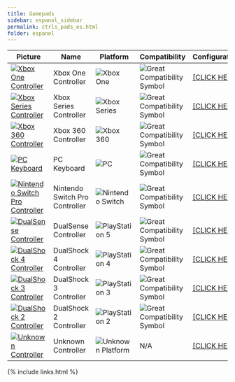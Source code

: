 ```yaml
---
title: Gamepads
sidebar: espanol_sidebar
permalink: ctrls_pads_es.html
folder: espanol
---
```


| Picture | Name | Platform | Compatibility | Configuration |
|--|--|--|--|--|
|[![Xbox One Controller](https://raw.githubusercontent.com/hmxmilohax/rb3-pc//main/assets/images/instruments/list/padxbo.png)](https://rb3pc.milohax.org/instruments/xbox/xb1pad "Xbox One Controller") | Xbox One Controller | ![Xbox One](https://raw.githubusercontent.com/hmxmilohax/rb3-pc//main/assets/images/instruments/plat/xbx.png) | ![Great Compatibility Symbol](https://raw.githubusercontent.com/hmxmilohax/rb3-pc//main/assets/images/instruments/compat/great.png) |[[CLICK HERE]](https://rb3pc.milohax.org/instruments/xbox/xb1pad) |
|[![Xbox Series Controller](https://raw.githubusercontent.com/hmxmilohax/rb3-pc//main/assets/images/instruments/list/padxbs.png)](https://rb3pc.milohax.org/instruments/xbox/xb1pad "Xbox Series Controller") | Xbox Series Controller | ![Xbox Series](https://raw.githubusercontent.com/hmxmilohax/rb3-pc//main/assets/images/instruments/plat/xbx.png) | ![Great Compatibility Symbol](https://raw.githubusercontent.com/hmxmilohax/rb3-pc//main/assets/images/instruments/compat/great.png) |[[CLICK HERE]](https://rb3pc.milohax.org/instruments/xbox/xb1pad) |
|[![Xbox 360 Controller](https://raw.githubusercontent.com/hmxmilohax/rb3-pc//main/assets/images/instruments/list/pad360.png)](https://rb3pc.milohax.org/instruments/xbox/360pad "Xbox 360 Controller") | Xbox 360 Controller | ![Xbox 360](https://raw.githubusercontent.com/hmxmilohax/rb3-pc//main/assets/images/instruments/plat/360.png) | ![Great Compatibility Symbol](https://raw.githubusercontent.com/hmxmilohax/rb3-pc//main/assets/images/instruments/compat/great.png) |[[CLICK HERE]](https://rb3pc.milohax.org/instruments/xbox/360pad) |
|[![PC Keyboard](https://raw.githubusercontent.com/hmxmilohax/rb3-pc//main/assets/images/instruments/list/padkey.png)](https://rb3pc.milohax.org/instruments/misc/pckeyboard "PC Keyboard") | PC Keyboard | ![PC](https://raw.githubusercontent.com/hmxmilohax/rb3-pc//main/assets/images/instruments/plat/pc.png) | ![Great Compatibility Symbol](https://raw.githubusercontent.com/hmxmilohax/rb3-pc//main/assets/images/instruments/compat/great.png) |[[CLICK HERE]](https://rb3pc.milohax.org/instruments/misc/pckeyboard) |
|[![Nintendo Switch Pro Controller](https://raw.githubusercontent.com/hmxmilohax/rb3-pc//main/assets/images/instruments/list/padswipro.png)](https://rb3pc.milohax.org/instruments/nintendo/switchpro "Nintendo Switch Pro Controller") | Nintendo Switch Pro Controller | ![Nintendo Switch](https://raw.githubusercontent.com/hmxmilohax/rb3-pc//main/assets/images/instruments/plat/switch.png) | ![Great Compatibility Symbol](https://raw.githubusercontent.com/hmxmilohax/rb3-pc//main/assets/images/instruments/compat/great.png) |[[CLICK HERE]](https://rb3pc.milohax.org/instruments/nintendo/switchpro) |
|[![DualSense Controller](https://raw.githubusercontent.com/hmxmilohax/rb3-pc//main/assets/images/instruments/list/padds.png)](https://rb3pc.milohax.org/instruments/sony/dualsense "DualSense Controller") | DualSense Controller | ![PlayStation 5](https://raw.githubusercontent.com/hmxmilohax/rb3-pc//main/assets/images/instruments/plat/ps5.png) | ![Great Compatibility Symbol](https://raw.githubusercontent.com/hmxmilohax/rb3-pc//main/assets/images/instruments/compat/great.png) |[[CLICK HERE]](https://rb3pc.milohax.org/instruments/sony/dualsense) |
|[![DualShock 4 Controller](https://raw.githubusercontent.com/hmxmilohax/rb3-pc//main/assets/images/instruments/list/padds4.png)](https://rb3pc.milohax.org/instruments/sony/ds4 "DualShock 4 Controller") | DualShock 4 Controller | ![PlayStation 4](https://raw.githubusercontent.com/hmxmilohax/rb3-pc//main/assets/images/instruments/plat/ps4.png) | ![Great Compatibility Symbol](https://raw.githubusercontent.com/hmxmilohax/rb3-pc//main/assets/images/instruments/compat/great.png) |[[CLICK HERE]](https://rb3pc.milohax.org/instruments/sony/ds4) |
|[![DualShock 3 Controller](https://raw.githubusercontent.com/hmxmilohax/rb3-pc//main/assets/images/instruments/list/padds3.png)](https://rb3pc.milohax.org/instruments/sony/ds3 "DualShock 3 Controller") | DualShock 3 Controller | ![PlayStation 3](https://raw.githubusercontent.com/hmxmilohax/rb3-pc//main/assets/images/instruments/plat/ps3.png) | ![Great Compatibility Symbol](https://raw.githubusercontent.com/hmxmilohax/rb3-pc//main/assets/images/instruments/compat/great.png) |[[CLICK HERE]](https://rb3pc.milohax.org/instruments/sony/ds3) |
|[![DualShock 2 Controller](https://raw.githubusercontent.com/hmxmilohax/rb3-pc//main/assets/images/instruments/list/padds2.png)](https://rb3pc.milohax.org/instruments/sony/ds2 "DualShock 2 Controller") | DualShock 2 Controller | ![PlayStation 2](https://raw.githubusercontent.com/hmxmilohax/rb3-pc//main/assets/images/instruments/plat/ps2.png) | ![Great Compatibility Symbol](https://raw.githubusercontent.com/hmxmilohax/rb3-pc//main/assets/images/instruments/compat/great.png) |[[CLICK HERE]](https://rb3pc.milohax.org/instruments/sony/ds2) |
|[![Unknown Controller](https://raw.githubusercontent.com/hmxmilohax/rb3-pc//main/assets/images/instruments/list/padmyst.png)](https://rb3pc.milohax.org/instruments/misc/controllers "Unknown Controller") | Unknown Controller | ![Unknown Platform](https://raw.githubusercontent.com/hmxmilohax/rb3-pc//main/assets/images/instruments/plat/myst.png) | N/A |[[CLICK HERE]](https://rb3pc.milohax.org/instruments/misc/controllers) |

{% include links.html %}